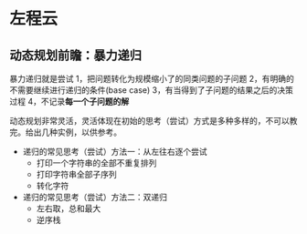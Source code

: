 # 左程云
## 动态规划前瞻：暴力递归

暴力递归就是尝试
1，把问题转化为规模缩小了的同类问题的子问题
2，有明确的不需要继续进行递归的条件(base case)
3，有当得到了子问题的结果之后的决策过程
4，不记录**每一个子问题的解**


动态规划非常灵活，灵活体现在初始的思考（尝试）方式是多种多样的，不可以教完。给出几种实例，以供参考。
- 递归的常见思考（尝试）方法一：从左往右逐个尝试
    - 打印一个字符串的全部不重复排列
    - 打印字符串全部子序列
    - 转化字符
- 递归的常见思考（尝试）方法二：双递归
    - 左右取，总和最大
    - 逆序栈